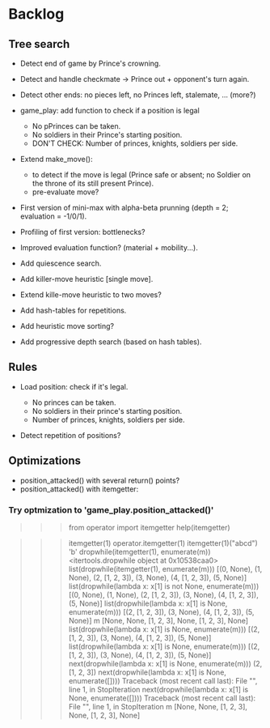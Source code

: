 # Backlog

## Tree search

- Detect end of game by Prince's crowning.
- Detect and handle checkmate -> Prince out + opponent's turn again.
- Detect other ends: no pieces left, no Princes left, stalemate, ... (more?)
- game_play: add function to check if a position is legal
  - No pPrinces can be taken.
  - No soldiers in their Prince's starting position.
  - DON'T CHECK: Number of princes, knights, soldiers per side.

- Extend make_move():
  - to detect if the move is legal (Prince safe or absent; no Soldier on the throne of its still present Prince).
  - pre-evaluate move?
- First version of mini-max with alpha-beta prunning (depth = 2; evaluation = -1/0/1).
- Profiling of first version: bottlenecks?
- Improved evaluation function? (material + mobility...).
- Add quiescence search.
- Add killer-move heuristic [single move].
- Extend kille-move heuristic to two moves?
- Add hash-tables for repetitions.
- Add heuristic move sorting?
- Add progressive depth search (based on hash tables).

## Rules

- Load position: check if it's legal.
  - No princes can be taken.
  - No soldiers in their prince's starting position.
  - Number of princes, knights, soldiers per side.

- Detect repetition of positions?

## Optimizations

- position_attacked() with several return() points?
- position_attacked() with itemgetter:

### Try optmization to 'game_play.position_attacked()'

>>> from operator import itemgetter
>>> help(itemgetter)

>>> itemgetter(1)
operator.itemgetter(1)
>>> itemgetter(1)("abcd")
'b'
>>> dropwhile(itemgetter(1), enumerate(m))
<itertools.dropwhile object at 0x10538caa0>
>>> list(dropwhile(itemgetter(1), enumerate(m)))
[(0, None), (1, None), (2, [1, 2, 3]), (3, None), (4, [1, 2, 3]), (5, None)]
>>> list(dropwhile(lambda x: x[1] is not None, enumerate(m)))
[(0, None), (1, None), (2, [1, 2, 3]), (3, None), (4, [1, 2, 3]), (5, None)]
>>> list(dropwhile(lambda x: x[1] is None, enumerate(m)))
[(2, [1, 2, 3]), (3, None), (4, [1, 2, 3]), (5, None)]
>>> m
[None, None, [1, 2, 3], None, [1, 2, 3], None]
>>> list(dropwhile(lambda x: x[1] is None, enumerate(m)))
[(2, [1, 2, 3]), (3, None), (4, [1, 2, 3]), (5, None)]
>>> list(dropwhile(lambda x: x[1] is None, enumerate(m)))
[(2, [1, 2, 3]), (3, None), (4, [1, 2, 3]), (5, None)]
>>> next(dropwhile(lambda x: x[1] is None, enumerate(m)))
(2, [1, 2, 3])
>>> next(dropwhile(lambda x: x[1] is None, enumerate([])))
Traceback (most recent call last):
  File "<stdin>", line 1, in <module>
StopIteration
>>> next(dropwhile(lambda x: x[1] is None, enumerate([])))
Traceback (most recent call last):
  File "<stdin>", line 1, in <module>
StopIteration
>>> m
[None, None, [1, 2, 3], None, [1, 2, 3], None]
>>> 
